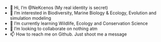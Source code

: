 - 👋 Hi, I’m @NeKcenos (My real identity is secret)
- 👀 I’m interested in Biodiversity, Marine Biology & Ecology, Evolution and simulation modeling
- 🌱 I’m currently learning Wildlife, Ecology and Conservation Science
- 💞️ I’m looking to collaborate on nothing atm
- 📫 How to reach me on Github. Just shoot me a message

<!---
NeKcenos/NeKcenos is a ✨ special ✨ repository because its `README.md` (this file) appears on your GitHub profile.
You can click the Preview link to take a look at your changes.
--->

